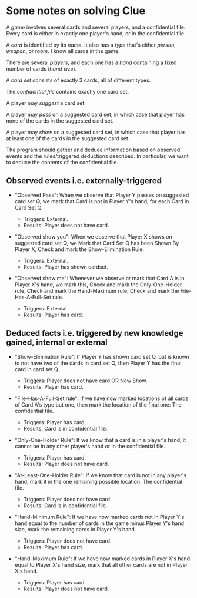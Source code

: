 # Some notes on solving Clue

A *game* involves several cards and several players, and a confidential file.  Every card is either in exactly one player's hand, or in the confidential file.

A *card* is identified by its *name*.  It also has a *type* that's either *person*, *weapon*, or *room*.  I know all cards in the game.

There are several *players*, and each one has a *hand* containing a fixed number of cards (*hand size*).

A *card set* consists of exactly 3 cards, all of different types.

The *confidential file* contains exactly one card set.

A player may *suggest* a card set.

A player may *pass* on a suggested card set, in which case that player has none of the cards in the suggested card set.

A player may *show* on a suggested card set, in which case that player has at least one of the cards in the suggested card set.

The program should gather and deduce information based on observed events and the rules/triggered deductions described.  In particular, we want to deduce the contents of the confidential file.

## Observed events i.e. externally-triggered

- "Observed Pass": When we observe that Player Y passes on suggested card set Q, we mark that Card is not in Player Y's hand, for each Card in Card Set Q.
    - Triggers: External.
    - Results: Player does not have card.

- "Observed show you": When we observe that Player X shows on suggested card set Q, we Mark that Card Set Q has been Shown By Player X, Check and mark the Show-Elimination Rule.
    - Triggers: External.
    - Results: Player has shown cardset.

- "Observed show me": Whenever we observe or mark that Card A is in Player X's hand, we mark this, Check and mark the Only-One-Holder rule, Check and mark the Hand-Maximum rule, Check and mark the File-Has-A-Full-Set rule.
    - Triggers: External
    - Results: Player has card.

## Deduced facts i.e. triggered by new knowledge gained, internal or external

- "Show-Elimination Rule": If Player Y has shown card set Q, but is known to not have two of the cards in card set Q, then Player Y has the final card in card set Q.
    - Triggers: Player does not have card OR New Show.
    - Results: Player has card.

- "File-Has-A-Full-Set rule": If we have now marked locations of all cards of Card A's type but one, then mark the location of the final one: The confidential file.
    - Triggers: Player has card.
    - Results: Card is in confidential file.

- "Only-One-Holder Rule": If we know that a card is in a player's hand, it cannot be in any other player's hand or in the confidential file.
    - Triggers: Player has card.
    - Results: Player does not have card.

- "At-Least-One-Holder Rule": If we know that card is not in any player's hand, mark it in the one remaining possible location: The confidential file.
    - Triggers: Player does not have card.
    - Results: Card is in confidential file.

- "Hand-Minimum Rule": If we have now marked cards not in Player Y's hand equal to the number of cards in the game minus Player Y's hand size, mark the remaining cards in Player Y's hand.
    - Triggers: Player does not have card.
    - Results: Player has card.

- "Hand-Maximum Rule": If we have now marked cards in Player X's hand equal to Player X's hand size, mark that all other cards are not in Player X's hand.
    - Triggers: Player has card.
    - Results: Player does not have card.
